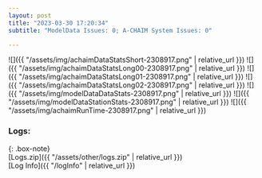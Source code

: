 ```yaml
---
layout: post
title: "2023-03-30 17:20:34"
subtitle: "ModelData Issues: 0; A-CHAIM System Issues: 0"

---
```


![]({{ "/assets/img/achaimDataStatsShort-2308917.png" | relative_url }})
![]({{ "/assets/img/achaimDataStatsLong00-2308917.png" | relative_url }})
![]({{ "/assets/img/achaimDataStatsLong01-2308917.png" | relative_url }})
![]({{ "/assets/img/achaimDataStatsLong02-2308917.png" | relative_url }})
![]({{ "/assets/img/modelDataDataStats-2308917.png" | relative_url }})
![]({{ "/assets/img/modelDataStationStats-2308917.png" | relative_url }})
![]({{ "/assets/img/achaimRunTime-2308917.png" | relative_url }})





### Logs:  
  
{: .box-note}  
[Logs.zip]({{ "/assets/other/logs.zip" | relative_url }})  
[Log Info]({{ "/logInfo" | relative_url }})  
